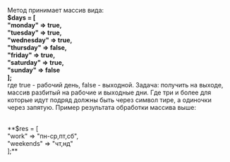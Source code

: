 Метод принимает массив вида:</br>
        **$days = [</br>
            "monday" => true,</br>
            "tuesday" => true,</br>
            "wednesday" => true,</br>
            "thursday" => false,</br>
            "friday" => true,</br>
            "saturday" => true,</br>
            "sunday" => false</br>
        ];**</br>
где true - рабочий день, false - выходной. 
Задача: получить на выходе, массив разбитый на рабочие и выходные дни. Где три и более для которые идут подряд должны быть через символ тире, а одиночки через запятую. 
Пример результата обработки массива выше:
     
</br>
  **$res = [</br>
            "work" => "пн-ср,пт,сб",</br>
            "weekends" => "чт,нд"</br>
        ];**</br>
